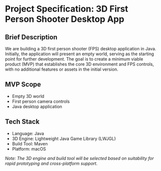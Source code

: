 # Project Specification: 3D First Person Shooter Desktop App

## Brief Description

We are building a 3D first person shooter (FPS) desktop application in Java. Initially, the application will present an empty world, serving as the starting point for further development. The goal is to create a minimum viable product (MVP) that establishes the core 3D environment and FPS controls, with no additional features or assets in the initial version.

## MVP Scope
- Empty 3D world
- First person camera controls
- Java desktop application

## Tech Stack
- Language: Java
- 3D Engine: Lightweight Java Game Library (LWJGL)
- Build Tool: Maven
- Platform: macOS

*Note: The 3D engine and build tool will be selected based on suitability for rapid prototyping and cross-platform support.*

